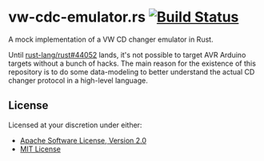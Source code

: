 # vw-cdc-emulator.rs [![Build Status][travis.svg]][travis]

A mock implementation of a VW CD changer emulator in Rust.

Until [rust-lang/rust#44052][avr-rfc] lands, it's not possible to target AVR Arduino targets without a bunch of hacks.
The main reason for the existence of this repository is to do some data-modeling to better understand the actual
CD changer protocol in a high-level language.

## License

Licensed at your discretion under either:

 - [Apache Software License, Version 2.0](./LICENSE-APACHE)
 - [MIT License](./LICENSE-MIT)

 [avr-rfc]: https://github.com/rust-lang/rust/issues/44052
 [travis]: https://travis-ci.org/naftulikay/vw-cdc-emulator.rs
 [travis.svg]: https://travis-ci.org/naftulikay/vw-cdc-emulator.rs.svg?branch=master

